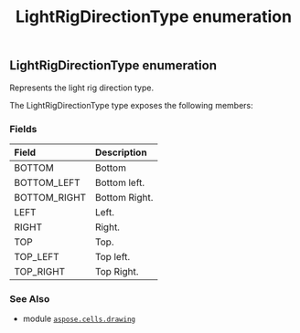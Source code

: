﻿---
title: LightRigDirectionType enumeration
second_title: Aspose.Cells for Python via .NET API References
description: 
type: docs
weight: 920
url: /aspose.cells.drawing/lightrigdirectiontype/
is_root: false
---

## LightRigDirectionType enumeration

Represents the light rig direction type.



The LightRigDirectionType type exposes the following members:

### Fields
| Field | Description |
| :- | :- |
| BOTTOM | Bottom |
| BOTTOM_LEFT | Bottom left. |
| BOTTOM_RIGHT | Bottom Right. |
| LEFT | Left. |
| RIGHT | Right. |
| TOP | Top. |
| TOP_LEFT | Top left. |
| TOP_RIGHT | Top Right. |



### See Also
* module [`aspose.cells.drawing`](..)
